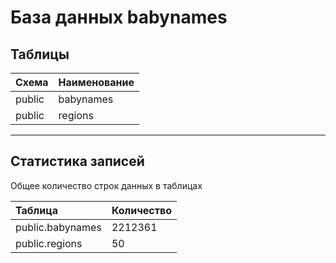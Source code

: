 # База данных babynames

## Таблицы <span id="lnktbl"><span>

| Схема | Наименование |
| :--- | :--- |
| public | babynames |
| public | regions |

---
## Статистика записей <span id="lnkstat"><span>

Общее количество строк данных в таблицах

| Таблица | Количество |
| :--- | :--- |
| public.babynames | 2212361 |
| public.regions | 50 |
